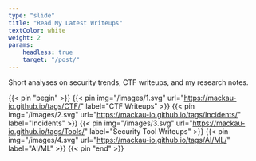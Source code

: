 ```yaml
---
type: "slide"
title: "Read My Latest Writeups"
textColor: white
weight: 2
params:
    headless: true
    target: "/post/"
---
```


Short analyses on security trends, CTF writeups, and my research notes.

{{< pin "begin" >}}
{{< pin img="/images/1.svg" url="https://mackau-io.github.io/tags/CTF/" label="CTF Writeups" >}}
{{< pin img="/images/2.svg" url="https://mackau-io.github.io/tags/Incidents/" label="Incidents" >}}
{{< pin img="/images/3.svg" url="https://mackau-io.github.io/tags/Tools/" label="Security Tool Writeups" >}}
{{< pin img="/images/4.svg" url="https://mackau-io.github.io/tags/AI/ML/" label="AI/ML" >}}
{{< pin "end" >}}

